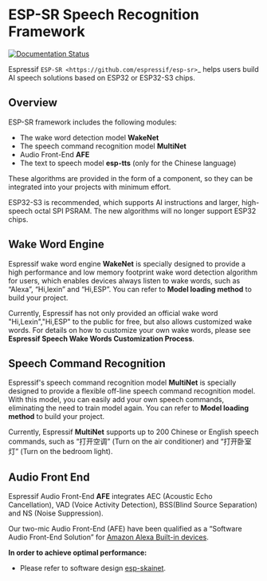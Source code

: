 # ESP-SR Speech Recognition Framework

[![Documentation Status](https://readthedocs.com/projects/espressif-esp-adf/badge/?version=latest)](https://docs.espressif.com/projects/esp-sr/zh_CN/latest/esp32/index.html)

Espressif `ESP-SR <https://github.com/espressif/esp-sr>`_ helps users build AI speech solutions based on ESP32 or ESP32-S3 chips.

Overview
--------

ESP-SR framework includes the following modules:

* The wake word detection model **WakeNet**
* The speech command recognition model **MultiNet**
* Audio Front-End **AFE**
* The text to speech model **esp-tts** (only for the Chinese language)

These algorithms are provided in the form of a component, so they can be integrated into your projects with minimum effort.

ESP32-S3 is recommended, which supports AI instructions and larger, high-speech octal SPI PSRAM.
The new algorithms will no longer support ESP32 chips.


## Wake Word Engine

Espressif wake word engine **WakeNet** is specially designed to provide a high performance and low memory footprint wake word detection algorithm for users, which enables devices always listen to wake words, such as “Alexa”, “Hi,lexin” and “Hi,ESP”. You can refer to **Model loading method** to build your project.

Currently, Espressif has not only provided an official wake word "Hi,Lexin","Hi,ESP" to the public for free, but also allows customized wake words. For details on how to customize your own wake words, please see **Espressif Speech Wake Words Customization Process**.

## Speech Command Recognition

Espressif's speech command recognition model **MultiNet** is specially designed to provide a flexible off-line speech command recognition model. With this model, you can easily add your own speech commands, eliminating the need to train model again. You can refer to **Model loading method** to build your project.

Currently, Espressif **MultiNet** supports up to 200 Chinese or English speech commands, such as “打开空调” (Turn on the air conditioner) and “打开卧室灯” (Turn on the bedroom light).

## Audio Front End

Espressif Audio Front-End **AFE** integrates AEC (Acoustic Echo Cancellation), VAD (Voice Activity Detection), BSS(Blind Source Separation) and NS (Noise Suppression).

Our two-mic Audio Front-End (AFE) have been qualified as a “Software Audio Front-End Solution” for [Amazon Alexa Built-in devices](https://developer.amazon.com/en-US/alexa/solution-providers/dev-kits#software-audio-front-end-dev-kits).


**In order to achieve optimal performance:**

* Please refer to software design [esp-skainet](https://github.com/espressif/esp-skainet).
